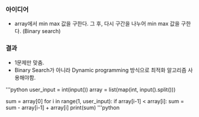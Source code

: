 ### 아이디어
  - array에서 min max 값을 구한다. 그 후, 다시 구간을 나누어 min max 값을 구한다. (Binary search)

### 결과
  - 1문제만 맞춤. 
  - Binary Search가 아니라 Dynamic programming 방식으로 최적화 알고리즘 사용해야함. 

'''python
user_input = int(input())
array = list(map(int, input().split()))

sum = array[0]
for i in range(1, user_input):
    if array[i-1] < array[i]:
        sum = sum - array[i-1] + array[i]
print(sum)
'''python
